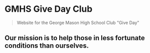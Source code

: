 # GMHS Give Day Club

> Website for the George Mason High School Club "Give Day"

## Our mission is to help those in less fortunate conditions than ourselves.
